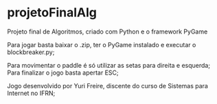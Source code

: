 # projetoFinalAlg
Projeto final de Algoritmos, criado com Python e o framework PyGame

Para jogar basta baixar o .zip, ter o PyGame instalado e executar o blockbreaker.py;

Para movimentar o paddle é só utilizar as setas para direita e esquerda;
Para finalizar o jogo basta apertar ESC;

Jogo desenvolvido por Yuri Freire, discente do curso de Sistemas para Internet no IFRN;
